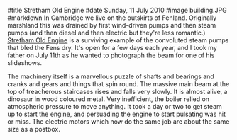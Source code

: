 #title Stretham Old Engine
#date Sunday, 11 July 2010
#image building.JPG
#markdown
In Cambridge we live on the outskirts of Fenland. Originally marshland this was drained by first wind-driven pumps and then steam pumps (and then diesel and then electric but they're less romantic.)
[Stretham Old Engine](https://www.strethamoldengine.org.uk/)
is a surviving example of the convoluted steam pumps that bled the Fens dry. It's open for a few days each year, and I took my father on July 11th as he wanted to photograph the beam for one of his slideshows.

The machinery itself is a marvellous puzzle of shafts and bearings and cranks and gears and things that spin round. The massive main beam at the top of treacherous staircases rises and falls very slowly. It is almost alive, a dinosaur in wood coloured metal. Very inefficient, the boiler relied on atmospheric pressure to move anything. It took a day or two to get steam up to start the engine, and persuading the engine to start pulsating was hit or miss. The electric motors which now do the same job are about the same size as a postbox.

